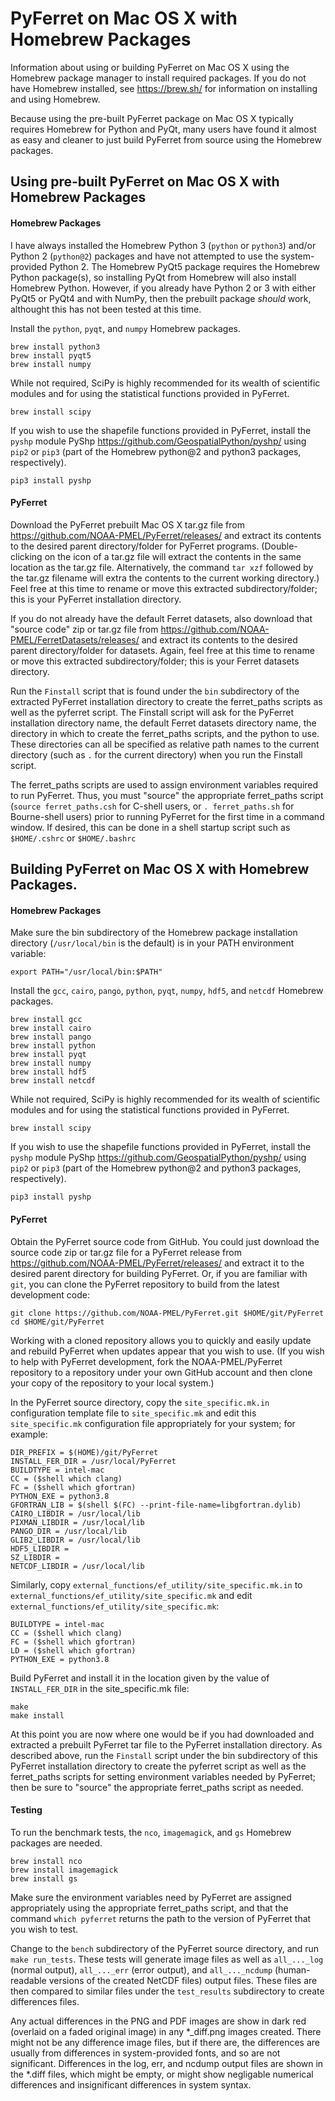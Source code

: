 # PyFerret on Mac OS X with Homebrew Packages

Information about using or building PyFerret on Mac OS X using
the Homebrew package manager to install required packages.
If you do not have Homebrew installed, see https://brew.sh/
for information on installing and using Homebrew.

Because using the pre-built PyFerret package on Mac OS X typically
requires Homebrew for Python and PyQt, many users have found it
almost as easy and cleaner to just build PyFerret from source using
the Homebrew packages.


## Using pre-built PyFerret on Mac OS X with Homebrew Packages

#### Homebrew Packages

I have always installed the Homebrew Python 3 (`python` or `python3`)
and/or Python 2 (`python@2`) packages and have not attempted to use
the system-provided Python 2.
The Homebrew PyQt5 package requires the Homebrew Python package(s),
so installing PyQt from Homebrew will also install Homebrew Python.
However, if you already have Python 2 or 3 with either PyQt5 or
PyQt4 and with NumPy, then the prebuilt package *should* work,
althought this has not been tested at this time.

Install the `python`, `pyqt`, and `numpy` Homebrew packages.

    brew install python3
    brew install pyqt5
    brew install numpy

While not required, SciPy is highly recommended for its wealth
of scientific modules and for using the statistical functions
provided in PyFerret.

    brew install scipy

If you wish to use the shapefile functions provided in PyFerret,
install the `pyshp` module PyShp https://github.com/GeospatialPython/pyshp/
using `pip2` or `pip3` (part of the Homebrew python@2 and python3 packages,
respectively).

    pip3 install pyshp

#### PyFerret

Download the PyFerret prebuilt Mac OS X tar.gz file from
https://github.com/NOAA-PMEL/PyFerret/releases/
and extract its contents to the desired parent directory/folder
for PyFerret programs.
(Double-clicking on the icon of a tar.gz file will extract
the contents in the same location as the tar.gz file.
Alternatively, the command `tar xzf` followed by the tar.gz filename
will extra the contents to the current working directory.)
Feel free at this time to rename or move this extracted
subdirectory/folder; this is your PyFerret installation directory.

If you do not already have the default Ferret datasets,
also download that "source code" zip or tar.gz file from
https://github.com/NOAA-PMEL/FerretDatasets/releases/
and extract its contents to the desired parent directory/folder
for datasets.
Again, feel free at this time to rename or move this extracted
subdirectory/folder; this is your Ferret datasets directory.

Run the `Finstall` script that is found under the `bin` subdirectory
of the extracted PyFerret installation directory to create the
ferret_paths scripts as well as the pyferret script.
The Finstall script will ask for the PyFerret installation directory
name, the default Ferret datasets directory name, the directory
in which to create the ferret_paths scripts, and the python to use.
These directories can all be specified as relative path names
to the current directory (such as `.` for the current directory)
when you run the Finstall script.

The ferret_paths scripts are used to assign environment variables
required to run PyFerret.
Thus, you must "source" the appropriate ferret_paths script
(`source ferret_paths.csh` for C-shell users, or `. ferret_paths.sh`
for Bourne-shell users) prior to running PyFerret for the first
time in a command window.
If desired, this can be done in a shell startup script such as
`$HOME/.cshrc` or `$HOME/.bashrc`



## Building PyFerret on Mac OS X with Homebrew Packages.

#### Homebrew Packages

Make sure the bin subdirectory of the Homebrew package installation
directory (`/usr/local/bin` is the default) is in your PATH environment
variable:

    export PATH="/usr/local/bin:$PATH"

Install the `gcc`, `cairo`, `pango`, `python`, `pyqt`, `numpy`, `hdf5`,
and `netcdf` Homebrew packages.

    brew install gcc
    brew install cairo
    brew install pango
    brew install python
    brew install pyqt
    brew install numpy
    brew install hdf5
    brew install netcdf

While not required, SciPy is highly recommended for its wealth
of scientific modules and for using the statistical functions
provided in PyFerret.

    brew install scipy

If you wish to use the shapefile functions provided in PyFerret,
install the `pyshp` module PyShp https://github.com/GeospatialPython/pyshp/
using `pip2` or `pip3` (part of the Homebrew python@2 and python3 packages,
respectively).

    pip3 install pyshp

#### PyFerret

Obtain the PyFerret source code from GitHub.
You could just download the source code zip or tar.gz file for a PyFerret
release from https://github.com/NOAA-PMEL/PyFerret/releases/ and extract
it to the desired parent directory for building PyFerret.
Or, if you are familiar with `git`, you can clone the PyFerret repository
to build from the latest development code:

    git clone https://github.com/NOAA-PMEL/PyFerret.git $HOME/git/PyFerret
    cd $HOME/git/PyFerret

Working with a cloned repository allows you to quickly and easily update
and rebuild PyFerret when updates appear that you wish to use.
(If you wish to help with PyFerret development, fork the NOAA-PMEL/PyFerret
repository to a repository under your own GitHub account and then clone your
copy of the repository to your local system.)

In the PyFerret source directory, copy the `site_specific.mk.in` configuration
template file to `site_specific.mk` and edit this `site_specific.mk`
configuration file appropriately for your system; for example:

    DIR_PREFIX = $(HOME)/git/PyFerret
    INSTALL_FER_DIR = /usr/local/PyFerret
    BUILDTYPE = intel-mac
    CC = ($shell which clang)
    FC = ($shell which gfortran)
    PYTHON_EXE = python3.8
    GFORTRAN_LIB = $(shell $(FC) --print-file-name=libgfortran.dylib)
    CAIRO_LIBDIR = /usr/local/lib
    PIXMAN_LIBDIR = /usr/local/lib
    PANGO_DIR = /usr/local/lib
    GLIB2_LIBDIR = /usr/local/lib
    HDF5_LIBDIR =
    SZ_LIBDIR =
    NETCDF_LIBDIR = /usr/local/lib

Similarly, copy `external_functions/ef_utility/site_specific.mk.in` to
`external_functions/ef_utility/site_specific.mk` and edit
`external_functions/ef_utility/site_specific.mk`:

    BUILDTYPE = intel-mac
    CC = ($shell which clang)
    FC = ($shell which gfortran)
    LD = ($shell which gfortran)
    PYTHON_EXE = python3.8

Build PyFerret and install it in the location given by the value of
`INSTALL_FER_DIR` in the site_specific.mk file:

    make
    make install

At this point you are now where one would be if you had downloaded and
extracted a prebuilt PyFerret tar file to the PyFerret installation
directory.
As described above, run the `Finstall` script under the bin subdirectory
of this PyFerret installation directory to create the pyferret script as
well as the ferret_paths scripts for setting environment variables needed
by PyFerret; then be sure to "source" the appropriate ferret_paths script
as needed.

#### Testing

To run the benchmark tests, the `nco`, `imagemagick`, and `gs`
Homebrew packages are needed.

    brew install nco
    brew install imagemagick
    brew install gs

Make sure the environment variables need by PyFerret are assigned
appropriately using the appropriate ferret_paths script, and that
the command `which pyferret` returns the path to the version of
PyFerret that you wish to test.

Change to the `bench` subdirectory of the PyFerret source directory,
and run `make run_tests`.
These tests will generate image files as well as `all_..._log`
(normal output), `all_..._err` (error output), and `all_..._ncdump`
(human-readable versions of the created NetCDF files) output files.
These files are then compared to similar files under the `test_results`
subdirectory to create differences files.

Any actual differences in the PNG and PDF images are show in dark red
(overlaid on a faded original image) in any *_diff.png images created.
There might not be any difference image files, but if there are, the
differences are usually from differences in system-provided fonts, and
so are not significant.
Differences in the log, err, and ncdump output files are shown in the
*.diff files, which might be empty, or might show negligable numerical
differences and insignificant differences in system syntax.

